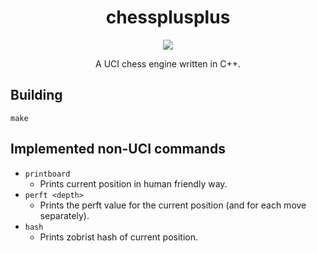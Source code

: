 <h1 align="center">chessplusplus</h1>

<p align="center">
  <a href="https://travis-ci.com/adajed/chess-engine"><img src="https://travis-ci.com/adajed/chess-engine.svg?branch=master"></a>
</p>
<p align="center">
  A UCI chess engine written in C++.
</p>

## Building
```
make
```

## Implemented non-UCI commands
- `printboard`
  - Prints current position in human friendly way.
- `perft <depth>`
  - Prints the perft value for the current position (and for each move separately).
- `hash`
  - Prints zobrist hash of current position.
